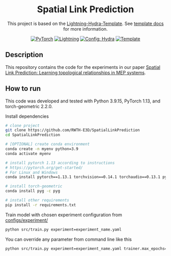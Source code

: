 <div align="center">

# Spatial Link Prediction

This project is based on the [Lightning-Hydra-Template](https://github.com/ashleve/lightning-hydra-template). See [template docs](template-doc.md) for more information.

<a href="https://pytorch.org/get-started/locally/"><img alt="PyTorch" src="https://img.shields.io/badge/PyTorch-ee4c2c?logo=pytorch&logoColor=white"></a>
<a href="https://pytorchlightning.ai/"><img alt="Lightning" src="https://img.shields.io/badge/-Lightning-792ee5?logo=pytorchlightning&logoColor=white"></a>
<a href="https://hydra.cc/"><img alt="Config: Hydra" src="https://img.shields.io/badge/Config-Hydra-89b8cd"></a>
<a href="https://github.com/ashleve/lightning-hydra-template"><img alt="Template" src="https://img.shields.io/badge/-Lightning--Hydra--Template-017F2F?style=flat&logo=github&labelColor=gray"></a><br>

</div>

## Description

This repository contains the code for the experiments in our paper [Spatial Link Prediction: Learning topological relationships in MEP systems](https://www.sciencedirect.com/science/article/pii/S1474034625003076).

## How to run
This code was developed and tested with Python 3.9.15, PyTorch 1.13, and torch-geometric 2.2.0.

Install dependencies

```bash
# clone project
git clone https://github.com/RWTH-E3D/SpatialLinkPrediction
cd SpatialLinkPrediction

# [OPTIONAL] create conda environment
conda create -n myenv python=3.9
conda activate myenv

# install pytorch 1.13 according to instructions
# https://pytorch.org/get-started/
# For Linux and Windows
conda install pytorch==1.13.1 torchvision==0.14.1 torchaudio==0.13.1 pytorch-cuda=11.7 -c pytorch -c nvidia

# install torch-geometric
conda install pyg -c pyg

# install other requirements
pip install -r requirements.txt
```

Train model with chosen experiment configuration from [configs/experiment/](configs/experiment/)

```bash
python src/train.py experiment=experiment_name.yaml
```

You can override any parameter from command line like this

```bash
python src/train.py experiment=experiment_name.yaml trainer.max_epochs=20 datamodule.batch_size=64
```
